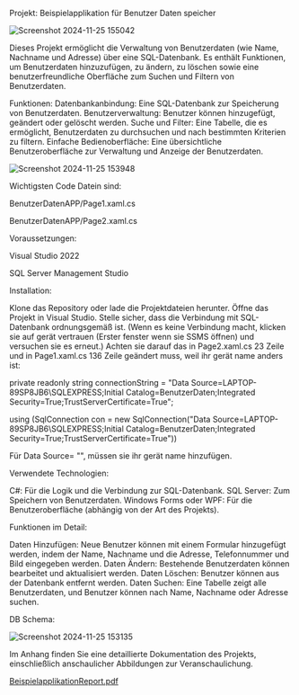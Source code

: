 Projekt: Beispielapplikation für Benutzer Daten speicher

![Screenshot 2024-11-25 155042](https://github.com/user-attachments/assets/8bf4be86-f557-499b-a01c-6a5cf375d759)


Dieses Projekt ermöglicht die Verwaltung von Benutzerdaten (wie Name, Nachname und Adresse) über eine SQL-Datenbank. Es enthält Funktionen, um Benutzerdaten hinzuzufügen, zu ändern, zu löschen sowie eine benutzerfreundliche Oberfläche zum Suchen und Filtern von Benutzerdaten.


Funktionen:
Datenbankanbindung: Eine SQL-Datenbank zur Speicherung von Benutzerdaten.
Benutzerverwaltung: Benutzer können hinzugefügt, geändert oder gelöscht werden.
Suche und Filter: Eine Tabelle, die es ermöglicht, Benutzerdaten zu durchsuchen und nach bestimmten Kriterien zu filtern.
Einfache Bedienoberfläche: Eine übersichtliche Benutzeroberfläche zur Verwaltung und Anzeige der Benutzerdaten.

![Screenshot 2024-11-25 153948](https://github.com/user-attachments/assets/ab11f4ec-4157-4cf0-9119-2dc399dbc2bb)



Wichtigsten Code Datein sind:

BenutzerDatenAPP/Page1.xaml.cs

BenutzerDatenAPP/Page2.xaml.cs


Voraussetzungen:

Visual Studio 2022

SQL Server Management Studio 



Installation:

Klone das Repository oder lade die Projektdateien herunter.
Öffne das Projekt in Visual Studio.
Stelle sicher, dass die Verbindung mit SQL-Datenbank ordnungsgemäß ist. (Wenn es keine Verbindung macht, klicken sie auf gerät vertrauen (Erster fenster wenn sie SSMS öffnen) und versuchen sie es erneut.)
Achten sie darauf das in Page2.xaml.cs 23 Zeile und in Page1.xaml.cs 136 Zeile geändert muss, weil ihr gerät name anders ist:

private readonly string connectionString = "Data Source=LAPTOP-89SP8JB6\\SQLEXPRESS;Initial Catalog=BenutzerDaten;Integrated Security=True;TrustServerCertificate=True";

using (SqlConnection con = new SqlConnection("Data Source=LAPTOP-89SP8JB6\\SQLEXPRESS;Initial Catalog=BenutzerDaten;Integrated Security=True;TrustServerCertificate=True"))

Für Data Source= "", müssen sie ihr gerät name hinzufügen.
        


Verwendete Technologien:

C#: Für die Logik und die Verbindung zur SQL-Datenbank.
SQL Server: Zum Speichern von Benutzerdaten.
Windows Forms oder WPF: Für die Benutzeroberfläche (abhängig von der Art des Projekts).



Funktionen im Detail:

Daten Hinzufügen: Neue Benutzer können mit einem Formular hinzugefügt werden, indem der Name, Nachname und die Adresse, Telefonnummer und Bild eingegeben werden.
Daten Ändern: Bestehende Benutzerdaten können bearbeitet und aktualisiert werden.
Daten Löschen: Benutzer können aus der Datenbank entfernt werden.
Daten Suchen: Eine Tabelle zeigt alle Benutzerdaten, und Benutzer können nach Name, Nachname oder Adresse suchen.

DB Schema:


![Screenshot 2024-11-25 153135](https://github.com/user-attachments/assets/7f4f23a5-8c04-4c1b-9163-8f107336dac3)

Im Anhang finden Sie eine detaillierte Dokumentation des Projekts, einschließlich anschaulicher Abbildungen zur Veranschaulichung.

[BeispielapplikationReport.pdf](https://github.com/user-attachments/files/17904953/BeispielapplikationReport.pdf)
